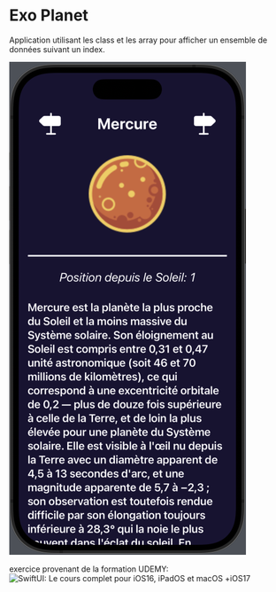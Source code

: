 # Exo Planet

Application utilisant les class et les array pour afficher un ensemble de données suivant un index. 

![screenShot](https://github.com/MathieuDurand28/ExoPlanet/blob/main/git_assets/capture1.png)

exercice provenant de la formation UDEMY: ![SwiftUI: Le cours complet pour iOS16, iPadOS et macOS +iOS17](https://www.udemy.com/course/swiftui16)
